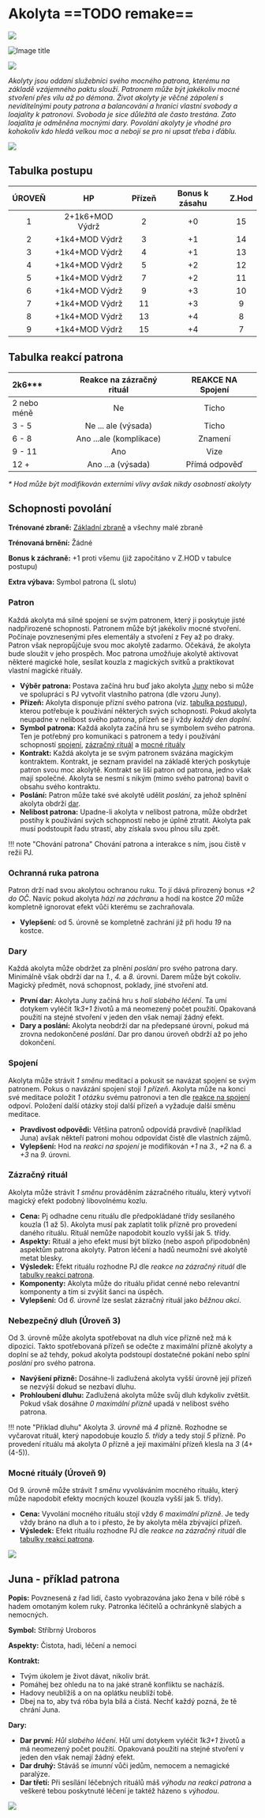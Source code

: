 # Akolyta ==TODO remake==

<img src="/assets/sep_line.png"/>

![Image title](/assets/OW/classes/Acolyte.png)

<img src="/assets/sep_line.png"/>

*Akolyty jsou oddaní služebníci svého mocného patrona, kterému na základě vzájemného paktu slouží. Patronem může být jakékoliv mocné stvoření přes vílu až po démona. Život akolyty je věčné zápolení s neviditelnými pouty patrona a balancování a hranici vlastní svobody a loajality k patronovi. Svoboda je sice důležitá ale často trestána. Zato loajalita je odměněna mocnými dary. Povolání akolyty je vhodné pro kohokoliv kdo hledá velkou moc a nebojí se pro ni upsat třeba i ďáblu.*

<img src="/assets/sep_line.png"/>

## Tabulka postupu

| ÚROVEŇ |       HP        | Přízeň | Bonus k zásahu | Z.Hod |
| :----: | :-------------: | :----: | :------------: | :---: |
|   1    | 2+1k6+MOD Výdrž |   2    |       +0       |  15   |
|   2    | +1k4+MOD Výdrž  |   3    |       +1       |  14   |
|   3    | +1k4+MOD Výdrž  |   4    |       +1       |  13   |
|   4    | +1k4+MOD Výdrž  |   5    |       +2       |  12   |
|   5    | +1k4+MOD Výdrž  |   7    |       +2       |  11   |
|   6    | +1k4+MOD Výdrž  |   9    |       +3       |  10   |
|   7    | +1k4+MOD Výdrž  |   11   |       +3       |   9   |
|   8    | +1k4+MOD Výdrž  |   13   |       +4       |   8   |
|   9    | +1k4+MOD Výdrž  |   15   |       +4       |   7   |

## Tabulka reakcí patrona

| 2k6*\**     | Reakce na zázračný rituál | REAKCE NA Spojení |
| :---------- | :-----------------------: | :---------------: |
| 2 nebo méně |            Ne             |       Ticho       |
| 3 - 5       |    Ne ... ale (výsada)    |       Ticho       |
| 6 - 8       |  Ano ...ale (komplikace)  |      Znamení      |
| 9 - 11      |            Ano            |       Vize        |
| 12 +        |     Ano ...a (výsada)     |   Přímá odpověď   |

*\* Hod může být modifikován externími vlivy avšak nikdy osobností akolyty*

## Schopnosti povolání

**Trénované zbraně:** [Základní zbraně](/Gear/#zakladni-zbrane) a všechny malé zbraně

**Trénovaná brnění:** Žádné

**Bonus k záchraně:** +1 proti všemu (již započítáno v Z.HOD v tabulce postupu)

**Extra výbava:** Symbol patrona (L slotu)

### Patron

Každá akolyta má silné spojení se svým patronem, který ji poskytuje jisté nadpřirozené schopnosti. Patronem může být jakékoliv mocné stvoření. Počínaje povznesenými přes elementály a stvoření z Fey až po draky. Patron však nepropůjčuje svou moc akolytě zadarmo. Očekává, že akolyta bude sloužit v jeho prospěch. Moc patrona umožňuje akolytě aktivovat některé magické hole, sesílat kouzla z magických svitků a praktikovat vlastní magické rituály. 

- **Výběr patrona:** Postava začíná hru buď jako akolyta [Juny](/Zasazení%20%28Žánry%29/Starý%20svět%20%28Fantasy%29/Povolání/Akolyta/#juna-priklad-patrona) nebo si může ve spolupráci s PJ vytvořit vlastního patrona (dle vzoru Juny).
- **Přízeň:** Akolyta disponuje přízní svého patrona (viz. [tabulka postupu](/Zasazení%20%28Žánry%29/Starý%20svět%20%28Fantasy%29/Povolání/Akolyta/#tabulka-postupu)), kterou potřebuje k používání některých svých schopností. Pokud akolyta neupadne v nelibost svého patrona, přízeň se jí vždy *každý den doplní*.
- **Symbol patrona:** Každá akolyta začíná hru se symbolem svého patrona. Ten je potřebný pro komunikaci s patronem a tedy i používání schopností [spojení](/Zasazení%20%28Žánry%29/Starý%20svět%20%28Fantasy%29/Povolání/Akolyta/#spojeni), [zázračný rituál](/Zasazení%20%28Žánry%29/Starý%20svět%20%28Fantasy%29/Povolání/Akolyta/#zazracny-ritual) a [mocné rituály](/Zasazení%20%28Žánry%29/Starý%20svět%20%28Fantasy%29/Povolání/Akolyta/#mocne-ritualy)
- **Kontrakt:** Každá akolyta je se svým patronem svázána magickým kontraktem. Kontrakt, je seznam pravidel na základě kterých poskytuje patron svou moc akolytě. Kontrakt se liší patron od patrona, jedno však mají společné. Akolyta se nesmí s nikým (mimo svého patrona) bavit o obsahu svého kontraktu.
- **Poslání:** Patron může také své akolytě udělit *poslání*, za jehož splnění akolyta obdrží [dar](/Zasazení%20%28Žánry%29/Starý%20svět%20%28Fantasy%29/Povolání/Akolyta/#dary).
- **Nelibost patrona:** Upadne-li akolyta v nelibost patrona, může obdržet postihy k používání svých schopností nebo je úplně ztratit. Akolyta pak musí podstoupit řadu strastí, aby získala svou plnou sílu zpět. 

!!! note "Chování patrona"
    Chování patrona a interakce s ním, jsou čistě v režii PJ.

### Ochranná ruka patrona

Patron drží nad svou akolytou ochranou ruku. To jí dává přirozený bonus *+2 do OČ*. Navíc pokud akolyta *hází na záchranu* a hodí na kostce *20* může kompletně ignorovat efekt vůči kterému se zachraňovala.

- **Vylepšení:** od 5. úrovně se kompletně zachrání již při hodu *19* na kostce.

### Dary

Každá akolyta může obdržet za plnění *poslání* pro svého patrona dary. Minimálně však obdrží dar na *1.*, *4.* a *8.* úrovni. Darem může být cokoliv. Magický předmět, nová schopnost, poklady, jiné stvoření atd.

- **První dar:** Akolyta Juny začíná hru s *holí slabého léčení*. Ta umí dotykem vyléčit *1k3+1* životů a má neomezený počet použití. Opakovaná použití na stejné stvoření v jeden den však nemají žádný efekt.
- **Dary a poslání:** Akolyta neobdrží dar na předepsané úrovni, pokud má zrovna nedokončené *poslání*. Dar pro danou úroveň obdrží až po jeho dokončení.

### Spojení

Akolyta může strávit *1 směnu* meditací a pokusit se navázat spojení se svým patronem. Pokus o navázání spojení stojí *1 přízeň*. Akolyta může na konci své meditace položit *1 otázku* svému patronovi a ten dle [reakce na spojení](/Zasazení%20%28Žánry%29/Starý%20svět%20%28Fantasy%29/Povolání/Akolyta/#tabulka-reakci-patrona) odpoví. Položení další otázky stojí další přízeň a vyžaduje další směnu meditace.

- **Pravdivost odpovědi:** Většina patronů odpovídá pravdivě (například Juna) avšak někteří patroni mohou odpovídat čistě dle vlastních zájmů.
- **Vylepšení:** Hod na *reakci na spojení* je modifikován *+1* na *3.*, *+2* na *6.* a *+3* na *9.* úrovni.

### Zázračný rituál

Akolyta může strávit *1 směnu* prováděním zázračného rituálu, který vytvoří magický efekt podobný libovolnému kozlu.

- **Cena:** Pj odhadne cenu rituálu dle předpokládané třídy sesílaného kouzla (1 až 5). Akolyta musí pak zaplatit tolik přízně pro provedení daného rituálu. Rituál nemůže napodobit kouzlo vyšší jak 5. třídy.
- **Aspekty:** Rituál a jeho efekt musí být blízko (nebo aspoň připodobněn) aspektům patrona akolyty. Patron léčení a hadů neumožní své akolytě metat blesky.
- **Výsledek:** Efekt rituálu rozhodne PJ dle *reakce na zázračný rituál* dle [tabulky reakcí patrona](/Zasazení%20%28Žánry%29/Starý%20svět%20%28Fantasy%29/Povolání/Akolyta/#tabulka-reakci-patrona).
- **Komponenty:** Akolyta může do rituálu přidat cenné nebo relevantní komponenty a tím si zvýšit šanci na úspěch.
- **Vylepšení:** Od *6. úrovně* lze seslat zázračný rituál jako *běžnou akci*.

### Nebezpečný dluh (Úroveň 3)

Od 3. úrovně může akolyta spotřebovat na dluh více přízně než má k dipozici. Takto spotřebovaná přízeň se odečte z maximální přízně akolyty a doplní se až tehdy, pokud akolyta podstoupí dostatečné pokání nebo splní *poslání* pro svého patrona.

- **Navýšení přízně:** Dosáhne-li zadlužená akolyta vyšší úrovně její přízeň se nezvýší dokud se nezbaví dluhu.
- **Prohloubení dluhu:** Zadlužená akolyta může svůj dluh kdykoliv zvětšit. Pokud však dosáhne *0 maximální přízně* upadá v nelibost svého patrona.

!!! note "Příklad dluhu"
    Akolyta *3. úrovně* má *4* přízně. Rozhodne se vyčarovat rituál, který napodobuje kouzlo *5. třídy* a tedy stojí *5* přízně. Po provedení rituálu má akolyta *0* přízně a její maximální přízeň klesla na *3* (4+(4-5)).

### Mocné rituály (Úroveň 9)

Od 9. úrovně může strávit *1 směnu* vyvoláváním mocného rituálu, který může napodobit efekty mocných kouzel (kouzla vyšší jak 5. třídy).

- **Cena:** Vyvolání mocného rituálu stojí vždy *6 maximální přízně*. Je tedy vždy bráno na dluh a to i přesto, že by akolyta měla zbývající přízeň.
- **Výsledek:** Efekt rituálu rozhodne PJ dle *reakce na zázračný rituál* dle [tabulky reakcí patrona](/Zasazení%20%28Žánry%29/Starý%20svět%20%28Fantasy%29/Povolání/Akolyta/#tabulka-reakci-patrona).

<img src="/assets/sep_line.png"/>

## Juna - příklad patrona

**Popis:** Povznesená z řad lidí, často vyobrazována jako žena v bílé róbě s hadem omotaným kolem ruky. Patronka léčitelů a ochránkyně slabých a nemocných.

**Symbol:** Stříbrný Uroboros

**Aspekty:** Čistota, hadi, léčení a nemoci

**Kontrakt:**

- Tvým úkolem je život dávat, nikoliv brát.
- Pomáhej bez ohledu na to na jaké straně konfliktu se nacházíš.
- Hadovy neublížíš a on na oplátku neublíží tobě.
- Dbej na to, aby tvá róba byla bílá a čistá. Nechť každý pozná, že tě chrání Juna.

**Dary:** 

- **Dar první:** *Hůl slabého léčení*. Hůl umí dotykem vyléčit *1k3+1* životů a má neomezený počet použití. Opakovaná použití na stejné stvoření v jeden den však nemají žádný efekt.
- **Dar druhý:** Stáváš se *imunní* vůči jedům, nemocem a nemagické paralýze. 
- **Dar třetí:** Při sesílání léčebných rituálů máš *výhodu na reakci patrona* a veškeré tebou poskytnuté léčení je taktéž házeno s *výhodou*.

<img src="/assets/sep_line.png"/>
